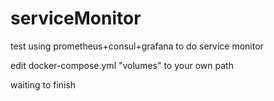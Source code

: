 # serviceMonitor
test using prometheus+consul+grafana to do service monitor

edit docker-compose.yml "volumes" to your own path

waiting to finish
